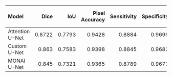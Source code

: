 | Model           |   Dice |    IoU |   Pixel Accuracy |   Sensitivity |   Specificity |   Boundary IoU | Parameters   |   GPU Memory (GB) |   Inference (s) |
|:----------------|-------:|-------:|-----------------:|--------------:|--------------:|---------------:|:-------------|------------------:|----------------:|
| Attention U-Net | 0.8722 | 0.7793 |           0.9428 |        0.8884 |        0.9698 |         0.1495 | 57.8M        |               7.2 |            0.31 |
| Custom U-Net    | 0.863  | 0.7583 |           0.9398 |        0.8845 |        0.9682 |         0.1445 | 4.3M         |               3.5 |            0.12 |
| MONAI U-Net     | 0.845  | 0.7321 |           0.9365 |        0.8789 |        0.9671 |         0.1398 | 2.6M         |               2.8 |            0.09 |